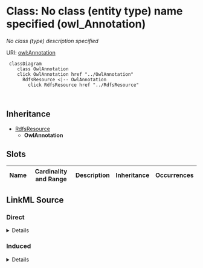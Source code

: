

# Class: No class (entity type) name specified (owl_Annotation)


_No class (type) description specified_







URI: [owl:Annotation](http://www.w3.org/2002/07/owl#Annotation)






```mermaid
 classDiagram
    class OwlAnnotation
    click OwlAnnotation href "../OwlAnnotation"
      RdfsResource <|-- OwlAnnotation
        click RdfsResource href "../RdfsResource"
      
      
```





## Inheritance
* [RdfsResource](../classes/RdfsResource.md)
    * **OwlAnnotation**



## Slots

| Name | Cardinality and Range | Description | Inheritance | Occurrences |
| ---  | --- | --- | --- | --- |














## LinkML Source

<!-- TODO: investigate https://stackoverflow.com/questions/37606292/how-to-create-tabbed-code-blocks-in-mkdocs-or-sphinx -->

### Direct

<details>

```yaml
name: owl_Annotation
conforms_to: No schema conformance document specified
description: No class (type) description specified
title: No class (entity type) name specified
from_schema: fio-kg
rank: 1000
is_a: rdfs_Resource
class_uri: owl:Annotation

```
</details>

### Induced

<details>

```yaml
name: owl_Annotation
conforms_to: No schema conformance document specified
description: No class (type) description specified
title: No class (entity type) name specified
from_schema: fio-kg
rank: 1000
is_a: rdfs_Resource
class_uri: owl:Annotation

```
</details>
